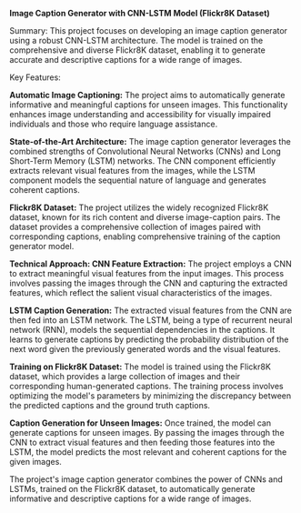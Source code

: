 **Image Caption Generator with CNN-LSTM Model (Flickr8K Dataset)**

Summary:
This project focuses on developing an image caption generator using a robust CNN-LSTM architecture. The model is trained on the comprehensive and diverse Flickr8K dataset, enabling it to generate accurate and descriptive captions for a wide range of images.

Key Features:

**Automatic Image Captioning:**
The project aims to automatically generate informative and meaningful captions for unseen images. This functionality enhances image understanding and accessibility for visually impaired individuals and those who require language assistance.

**State-of-the-Art Architecture:**
The image caption generator leverages the combined strengths of Convolutional Neural Networks (CNNs) and Long Short-Term Memory (LSTM) networks. The CNN component efficiently extracts relevant visual features from the images, while the LSTM component models the sequential nature of language and generates coherent captions.

**Flickr8K Dataset:**
The project utilizes the widely recognized Flickr8K dataset, known for its rich content and diverse image-caption pairs. The dataset provides a comprehensive collection of images paired with corresponding captions, enabling comprehensive training of the caption generator model.

**Technical Approach:
CNN Feature Extraction:**
The project employs a CNN to extract meaningful visual features from the input images. This process involves passing the images through the CNN and capturing the extracted features, which reflect the salient visual characteristics of the images.

**LSTM Caption Generation:**
The extracted visual features from the CNN are then fed into an LSTM network. The LSTM, being a type of recurrent neural network (RNN), models the sequential dependencies in the captions. It learns to generate captions by predicting the probability distribution of the next word given the previously generated words and the visual features.

**Training on Flickr8K Dataset:**
The model is trained using the Flickr8K dataset, which provides a large collection of images and their corresponding human-generated captions. The training process involves optimizing the model's parameters by minimizing the discrepancy between the predicted captions and the ground truth captions.

**Caption Generation for Unseen Images:**
Once trained, the model can generate captions for unseen images. By passing the images through the CNN to extract visual features and then feeding those features into the LSTM, the model predicts the most relevant and coherent captions for the given images.

The project's image caption generator combines the power of CNNs and LSTMs, trained on the Flickr8K dataset, to automatically generate informative and descriptive captions for a wide range of images.
